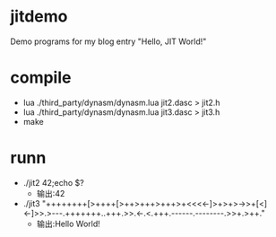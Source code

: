 jitdemo
=======

Demo programs for my blog entry "Hello, JIT World!"
# compile
- lua ./third_party/dynasm/dynasm.lua jit2.dasc > jit2.h
- lua ./third_party/dynasm/dynasm.lua jit3.dasc > jit3.h
- make
# runn
- ./jit2 42;echo $?
  - 输出:42
- ./jit3 "++++++++[>++++[>++>+++>+++>+<<<<-]>+>+>->>+[<]<-]>>.>---.+++++++..+++.>>.<-.<.+++.------.--------.>>+.>++."
  - 输出:Hello World!
